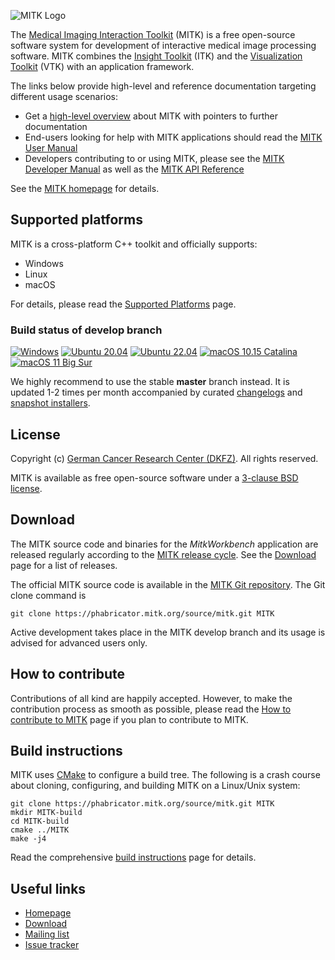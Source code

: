 ![MITK Logo][logo]

The [Medical Imaging Interaction Toolkit][mitk] (MITK) is a free open-source software
system for development of interactive medical image processing software. MITK
combines the [Insight Toolkit][itk] (ITK) and the [Visualization Toolkit][vtk] (VTK) with an application framework.

The links below provide high-level and reference documentation targeting different
usage scenarios:

 - Get a [high-level overview][mitk-overview] about MITK with pointers to further
   documentation
 - End-users looking for help with MITK applications should read the
   [MITK User Manual][mitk-usermanual]
 - Developers contributing to or using MITK, please see the [MITK Developer Manual][mitk-devmanual]
   as well as the [MITK API Reference][mitk-apiref]

See the [MITK homepage][mitk] for details.

Supported platforms
-------------------

MITK is a cross-platform C++ toolkit and officially supports:

 - Windows
 - Linux
 - macOS

For details, please read the [Supported Platforms][platforms] page.

### Build status of develop branch

[![Windows][windows-build-status]][cdash]
[![Ubuntu 20.04][ubuntu-20.04-build-status]][cdash]
[![Ubuntu 22.04][ubuntu-22.04-build-status]][cdash]
[![macOS 10.15 Catalina][macos-10.15-build-status]][cdash]
[![macOS 11 Big Sur][macos-11-build-status]][cdash]

We highly recommend to use the stable **master** branch instead. It is updated 1-2 times per month accompanied by curated [changelogs][changelog] and [snapshot installers][snapshot-installers].

License
-------

Copyright (c) [German Cancer Research Center (DKFZ)][dkfz]. All rights reserved.

MITK is available as free open-source software under a [3-clause BSD license][license].

Download
--------

The MITK source code and binaries for the *MitkWorkbench* application are released regularly according to the [MITK release cycle][release-cycle]. See the [Download][download] page for a list of releases.

The official MITK source code is available in the [MITK Git repository][phab_repo]. The Git clone command is

    git clone https://phabricator.mitk.org/source/mitk.git MITK

Active development takes place in the MITK develop branch and its usage is advised for advanced users only.

How to contribute
-----------------

Contributions of all kind are happily accepted. However, to make the contribution process as smooth as possible, please read the [How to contribute to MITK][contribute] page if you plan to contribute to MITK.

Build instructions
------------------

MITK uses [CMake][cmake] to configure a build tree. The following is a crash course about cloning, configuring, and building MITK on a Linux/Unix system:

    git clone https://phabricator.mitk.org/source/mitk.git MITK
    mkdir MITK-build
    cd MITK-build
    cmake ../MITK
    make -j4

Read the comprehensive [build instructions][build] page for details.

Useful links
------------

 - [Homepage][mitk]
 - [Download][download]
 - [Mailing list][mailinglist]
 - [Issue tracker][bugs]

[logo]: https://github.com/MITK/MITK/raw/master/mitk.png
[mitk]: https://www.mitk.org
[itk]: https://itk.org
[vtk]: https://vtk.org
[mitk-overview]: https://docs.mitk.org/2023.04/
[mitk-usermanual]: https://docs.mitk.org/2023.04/UserManualPortal.html
[mitk-devmanual]: https://docs.mitk.org/2023.04/DeveloperManualPortal.html
[mitk-apiref]: https://docs.mitk.org/2023.04/usergroup0.html
[platforms]: https://docs.mitk.org/2023.04/SupportedPlatformsPage.html
[dkfz]: https://www.dkfz.de
[license]: https://github.com/MITK/MITK/blob/master/LICENSE
[release-cycle]: https://www.mitk.org/MitkReleaseCycle
[download]: https://www.mitk.org/Download
[phab_repo]: https://phabricator.mitk.org/source/mitk/
[contribute]: https://www.mitk.org/How_to_contribute
[cmake]: https://www.cmake.org
[build]: https://docs.mitk.org/2023.04/BuildInstructionsPage.html
[mailinglist]: https://www.mitk.org/Mailinglist
[bugs]: https://phabricator.mitk.org/maniphest/
[cdash]: https://cdash.mitk.org/index.php?project=MITK
[changelog]: https://phabricator.mitk.org/w/mitk/changelog/
[snapshot-installers]: https://www.mitk.org/download/ci/snapshots/
[windows-build-status]: https://ci.mitk.org/buildStatus/icon?job=MITK%2FContinuous%2FWindows&subject=Windows
[ubuntu-22.04-build-status]: https://ci.mitk.org/buildStatus/icon?job=MITK%2FContinuous%2FUbuntu+22.04&subject=Ubuntu+22.04
[ubuntu-20.04-build-status]: https://ci.mitk.org/buildStatus/icon?job=MITK%2FContinuous%2FUbuntu+20.04&subject=Ubuntu+20.04
[macOS-10.15-build-status]: https://ci.mitk.org/buildStatus/icon?job=MITK%2FContinuous%2FmacOS+Catalina&subject=macOS+10.15+Catalina
[macOS-11-build-status]: https://ci.mitk.org/buildStatus/icon?job=MITK%2FContinuous%2FmacOS+Big+Sur&subject=macOS+11+Big+Sur
